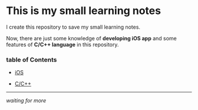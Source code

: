 # This is my small learning notes

I create this repository to save my small learning notes.

Now, there are just some knowledge of **developing iOS app** and some features of **C/C++ language** in this repository.

### table of Contents

* [iOS](./iOS/) 

* [C/C++](./C\C++)

---

*waiting for more*